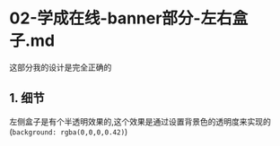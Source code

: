 # 02-学成在线-banner部分-左右盒子.md

这部分我的设计是完全正确的

## 1. 细节

左侧盒子是有个半透明效果的,这个效果是通过设置背景色的透明度来实现的(`background: rgba(0,0,0,0.42)`)
